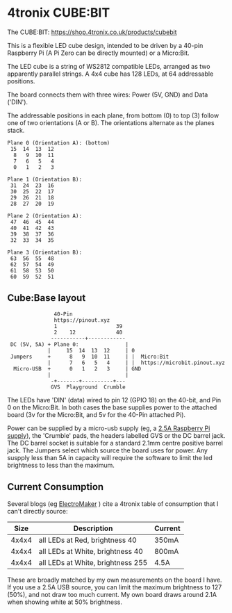 # 4tronix CUBE:BIT

The CUBE:BIT: https://shop.4tronix.co.uk/products/cubebit

This is a flexible LED cube design, intended to be driven by a 40-pin Raspberry Pi (A Pi Zero can be directly mounted) or a Micro:Bit.

The LED cube is a string of WS2812 compatible LEDs, arranged as two apparently parallel strings. A 4x4 cube has 128 LEDs, at 64 addressable positions.

The board connects them with three wires: Power (5V, GND) and Data ('DIN').

The addressable positions in each plane, from bottom (0) to top (3) follow one of two orientations (A or B). The orientations alternate as the planes stack.

```
Plane 0 (Orientation A): (bottom)
 15  14  13  12
  8   9  10  11
  7   6   5   4
  0   1   2   3

Plane 1 (Orientation B):
 31  24  23  16
 30  25  22  17
 29  26  21  18
 28  27  20  19

Plane 2 (Orientation A):
 47  46  45  44
 40  41  42  43
 39  38  37  36
 32  33  34  35

Plane 3 (Orientation B):
 63  56  55  48
 62  57  54  49
 61  58  53  50
 60  59  52  51
```

## Cube:Base layout

```
               40-Pin
               https://pinout.xyz
               1                   39
               2    12             40
              -----------+------------
 DC (5V, 5A) + Plane 0:               |
             |     15  14  13  12     | 0
 Jumpers     +      8   9  10  11     | |  Micro:Bit
             |      7   6   5   4     | |  https://microbit.pinout.xyz
  Micro-USB  +      0   1   2   3     | GND
             |                        |
              -+-------+----------+---
              GVS  Playground  Crumble
```

The LEDs have 'DIN' (data) wired to pin 12 (GPIO 18) on the 40-bit, and Pin 0 on the Micro:Bit. In both cases the base supplies power to the attached board (3v for the Micro:Bit, and 5v for the 40-Pin attached Pi).

Power can be supplied by a micro-usb supply (eg, a [2.5A Raspberry Pi supply](https://www.raspberrypi.com/products/micro-usb-power-supply/)), the 'Crumble' pads, the headers labelled GVS or the DC barrel jack. The DC barrel socket is suitable for a standard 2.1mm centre positive barrel jack. The Jumpers select which source the board uses for power. Any suspply less than 5A in capacity will require the software to limit the led brightness to less than the maximum.

## Current Consumption

Several blogs (eg [ElectroMaker](https://www.electromaker.io/blog/article/building-a-cube-with-cubebit?srsltid=AfmBOoqWBwbmUz-08ZEl8w9UU0P54sTTHbSFe7JiEvFA-ux9oO65n4U2) ) cite a 4tronix table of consumption that I can't directly source:

| Size | Description | Current |
| ---- | ----------- | ------- |
| 4x4x4 | all LEDs at Red, brightness 40 | 350mA |
| 4x4x4 | all LEDs at White, brightness 40 | 800mA |
| 4x4x4 | all LEDs at White, brightness 255 | 4.5A |

These are broadly matched by my own measurements on the board I have. If you use a 2.5A USB source, you can limit the maximum brightness to 127 (50%), and not draw too much current. My own board draws around 2.1A when showing white at 50% brightness.
